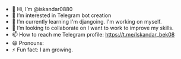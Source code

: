 - 👋 Hi, I’m @iskandar0880
- 👀 I’m interested in Telegram bot creation
- 🌱 I’m currently learning I'm djangoing. I'm working on myself.
- 💞️ I’m looking to collaborate on I want to work to improve my skills.
- 📫 How to reach me Telegram profile: https://t.me/Iskandar_bek08
- 😄 Pronouns: 
- ⚡ Fun fact: I am growing.

<!---
iskandar0880/iskandar0880 is a ✨ special ✨ repository because its `README.md` (this file) appears on your GitHub profile.
You can click the Preview link to take a look at your changes.
--->
